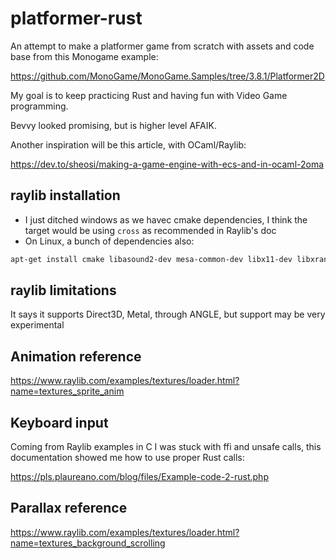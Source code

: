 # platformer-rust

An attempt to make a platformer game from scratch with assets and code base from this
Monogame example:

https://github.com/MonoGame/MonoGame.Samples/tree/3.8.1/Platformer2D

My goal is to keep practicing Rust and having fun with Video Game programming.

Bevvy looked promising, but is higher level AFAIK.

Another inspiration will be this article, with OCaml/Raylib:

https://dev.to/sheosi/making-a-game-engine-with-ecs-and-in-ocaml-2oma

## raylib installation

- I just ditched windows as we havec cmake dependencies, I think the target would be using `cross`
  as recommended in Raylib's doc
- On Linux, a bunch of dependencies also:

```bash
apt-get install cmake libasound2-dev mesa-common-dev libx11-dev libxrandr-dev libxi-dev xorg-dev libgl1-mesa-dev libglu1-mesa-dev -y
```

## raylib limitations

It says it supports Direct3D, Metal, through ANGLE, but support may be very experimental

## Animation reference

https://www.raylib.com/examples/textures/loader.html?name=textures_sprite_anim

## Keyboard input

Coming from Raylib examples in C I was stuck with ffi and unsafe calls, this documentation
showed me how to use proper Rust calls:

https://pls.plaureano.com/blog/files/Example-code-2-rust.php

## Parallax reference

https://www.raylib.com/examples/textures/loader.html?name=textures_background_scrolling
